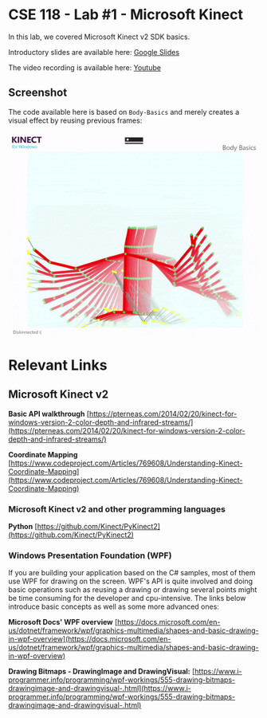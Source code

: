 # CSE 118 - Lab #1 - Microsoft Kinect

In this lab, we covered Microsoft Kinect v2 SDK basics.

Introductory slides are available here: [Google Slides](https://docs.google.com/presentation/d/1441h1RghkWQKgf95WhmG4nkE4r1P-AN8f5OLP6Pyrh8/edit?usp=sharing)

The video recording is available here: [Youtube](https://www.youtube.com/watch?v=ofWCjghd6s4)


## Screenshot

The code available here is based on `Body-Basics` and merely creates a visual effect by reusing previous frames:

![Gif of the application](screenshot.gif)



# Relevant Links

## Microsoft Kinect v2

**Basic API walkthrough** [https://pterneas.com/2014/02/20/kinect-for-windows-version-2-color-depth-and-infrared-streams/](https://pterneas.com/2014/02/20/kinect-for-windows-version-2-color-depth-and-infrared-streams/)

**Coordinate Mapping** [https://www.codeproject.com/Articles/769608/Understanding-Kinect-Coordinate-Mapping](https://www.codeproject.com/Articles/769608/Understanding-Kinect-Coordinate-Mapping)

### Microsoft Kinect v2 and other programming languages
**Python** [https://github.com/Kinect/PyKinect2](https://github.com/Kinect/PyKinect2)

### Windows Presentation Foundation (WPF)
If you are building your application based on the C# samples, most of them use WPF for drawing on the screen. WPF's API is quite involved and doing basic operations such as reusing a drawing or drawing several points might be time consuming for the developer and cpu-intensive. The links below introduce basic concepts as well as some more advanced ones:

**Microsoft Docs' WPF overview** [https://docs.microsoft.com/en-us/dotnet/framework/wpf/graphics-multimedia/shapes-and-basic-drawing-in-wpf-overview](https://docs.microsoft.com/en-us/dotnet/framework/wpf/graphics-multimedia/shapes-and-basic-drawing-in-wpf-overview)

**Drawing Bitmaps - DrawingImage and DrawingVisual:** [https://www.i-programmer.info/programming/wpf-workings/555-drawing-bitmaps-drawingimage-and-drawingvisual-.html](https://www.i-programmer.info/programming/wpf-workings/555-drawing-bitmaps-drawingimage-and-drawingvisual-.html)

